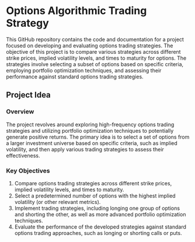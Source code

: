 # Options Algorithmic Trading Strategy

This GitHub repository contains the code and documentation for a project focused on developing and evaluating options trading strategies. The objective of this project is to compare various strategies across different strike prices, implied volatility levels, and times to maturity for options. The strategies involve selecting a subset of options based on specific criteria, employing portfolio optimization techniques, and assessing their performance against standard options trading strategies.

## Project Idea

### Overview

The project revolves around exploring high-frequency options trading strategies and utilizing portfolio optimization techniques to potentially generate positive returns. The primary idea is to select a set of options from a larger investment universe based on specific criteria, such as implied volatility, and then apply various trading strategies to assess their effectiveness.

### Key Objectives

1. Compare options trading strategies across different strike prices, implied volatility levels, and times to maturity.
2. Select a predetermined number of options with the highest implied volatility (or other relevant metrics).
3. Implement trading strategies, including longing one group of options and shorting the other, as well as more advanced portfolio optimization techniques.
4. Evaluate the performance of the developed strategies against standard options trading approaches, such as longing or shorting calls or puts.
